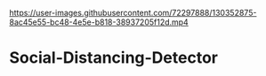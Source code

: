 

https://user-images.githubusercontent.com/72297888/130352875-8ac45e55-bc48-4e5e-b818-38937205f12d.mp4

# Social-Distancing-Detector

